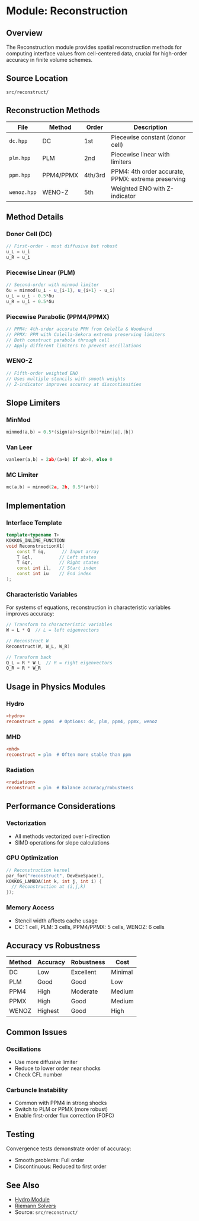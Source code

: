 # Module: Reconstruction

## Overview
The Reconstruction module provides spatial reconstruction methods for computing interface values from cell-centered data, crucial for high-order accuracy in finite volume schemes.

## Source Location
`src/reconstruct/`

## Reconstruction Methods

| File | Method | Order | Description |
|------|--------|-------|-------------|
| `dc.hpp` | DC | 1st | Piecewise constant (donor cell) |
| `plm.hpp` | PLM | 2nd | Piecewise linear with limiters |
| `ppm.hpp` | PPM4/PPMX | 4th/3rd | PPM4: 4th order accurate, PPMX: extrema preserving |
| `wenoz.hpp` | WENO-Z | 5th | Weighted ENO with Z-indicator |

## Method Details

### Donor Cell (DC)
```cpp
// First-order - most diffusive but robust
u_L = u_i
u_R = u_i
```

### Piecewise Linear (PLM)
```cpp
// Second-order with minmod limiter
δu = minmod(u_i - u_{i-1}, u_{i+1} - u_i)
u_L = u_i - 0.5*δu
u_R = u_i + 0.5*δu
```

### Piecewise Parabolic (PPM4/PPMX)
```cpp
// PPM4: 4th-order accurate PPM from Colella & Woodward
// PPMX: PPM with Colella-Sekora extrema preserving limiters
// Both construct parabola through cell
// Apply different limiters to prevent oscillations
```

### WENO-Z
```cpp
// Fifth-order weighted ENO
// Uses multiple stencils with smooth weights
// Z-indicator improves accuracy at discontinuities
```

## Slope Limiters

### MinMod
```cpp
minmod(a,b) = 0.5*(sign(a)+sign(b))*min(|a|,|b|)
```

### Van Leer
```cpp
vanleer(a,b) = 2ab/(a+b) if ab>0, else 0
```

### MC Limiter
```cpp
mc(a,b) = minmod(2a, 2b, 0.5*(a+b))
```

## Implementation

### Interface Template
```cpp
template<typename T>
KOKKOS_INLINE_FUNCTION
void ReconstructionX1(
    const T &q,      // Input array
    T &ql,          // Left states
    T &qr,          // Right states
    const int il,   // Start index
    const int iu    // End index
);
```

### Characteristic Variables
For systems of equations, reconstruction in characteristic variables improves accuracy:

```cpp
// Transform to characteristic variables
W = L * Q  // L = left eigenvectors

// Reconstruct W
Reconstruct(W, W_L, W_R)

// Transform back
Q_L = R * W_L  // R = right eigenvectors
Q_R = R * W_R
```

## Usage in Physics Modules

### Hydro
```ini
<hydro>
reconstruct = ppm4  # Options: dc, plm, ppm4, ppmx, wenoz
```

### MHD
```ini
<mhd>
reconstruct = plm  # Often more stable than ppm
```

### Radiation
```ini
<radiation>
reconstruct = plm  # Balance accuracy/robustness
```

## Performance Considerations

### Vectorization
- All methods vectorized over i-direction
- SIMD operations for slope calculations

### GPU Optimization
```cpp
// Reconstruction kernel
par_for("reconstruct", DevExeSpace(),
KOKKOS_LAMBDA(int k, int j, int i) {
  // Reconstruction at (i,j,k)
});
```

### Memory Access
- Stencil width affects cache usage
- DC: 1 cell, PLM: 3 cells, PPM4/PPMX: 5 cells, WENOZ: 6 cells

## Accuracy vs Robustness

| Method | Accuracy | Robustness | Cost |
|--------|----------|------------|------|
| DC | Low | Excellent | Minimal |
| PLM | Good | Good | Low |
| PPM4 | High | Moderate | Medium |
| PPMX | High | Good | Medium |
| WENOZ | Highest | Good | High |

## Common Issues

### Oscillations
- Use more diffusive limiter
- Reduce to lower order near shocks
- Check CFL number

### Carbuncle Instability
- Common with PPM4 in strong shocks
- Switch to PLM or PPMX (more robust)
- Enable first-order flux correction (FOFC)

## Testing

Convergence tests demonstrate order of accuracy:
- Smooth problems: Full order
- Discontinuous: Reduced to first order

## See Also
- [Hydro Module](hydro.md)
- [Riemann Solvers](riemann_solvers.md)
- Source: `src/reconstruct/`